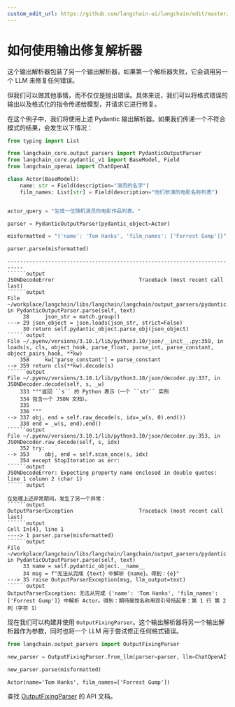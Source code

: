 ```yaml
---
custom_edit_url: https://github.com/langchain-ai/langchain/edit/master/docs/docs/how_to/output_parser_fixing.ipynb
---
```


# 如何使用输出修复解析器

这个输出解析器包装了另一个输出解析器，如果第一个解析器失败，它会调用另一个 LLM 来修复任何错误。

但我们可以做其他事情，而不仅仅是抛出错误。具体来说，我们可以将格式错误的输出以及格式化的指令传递给模型，并请求它进行修复。

在这个例子中，我们将使用上述 Pydantic 输出解析器。如果我们传递一个不符合模式的结果，会发生以下情况：

```python
from typing import List

from langchain_core.output_parsers import PydanticOutputParser
from langchain_core.pydantic_v1 import BaseModel, Field
from langchain_openai import ChatOpenAI
```

```python
class Actor(BaseModel):
    name: str = Field(description="演员的名字")
    film_names: List[str] = Field(description="他们参演的电影名称列表")


actor_query = "生成一位随机演员的电影作品列表。"

parser = PydanticOutputParser(pydantic_object=Actor)
```

```python
misformatted = "{'name': 'Tom Hanks', 'film_names': ['Forrest Gump']}"
```

```python
parser.parse(misformatted)
```

```output
---------------------------------------------------------------------------
``````output
JSONDecodeError                           Traceback (most recent call last)
``````output
File ~/workplace/langchain/libs/langchain/langchain/output_parsers/pydantic.py:29, in PydanticOutputParser.parse(self, text)
     28     json_str = match.group()
---> 29 json_object = json.loads(json_str, strict=False)
     30 return self.pydantic_object.parse_obj(json_object)
``````output
File ~/.pyenv/versions/3.10.1/lib/python3.10/json/__init__.py:359, in loads(s, cls, object_hook, parse_float, parse_int, parse_constant, object_pairs_hook, **kw)
    358     kw['parse_constant'] = parse_constant
--> 359 return cls(**kw).decode(s)
``````output
File ~/.pyenv/versions/3.10.1/lib/python3.10/json/decoder.py:337, in JSONDecoder.decode(self, s, _w)
    333 """返回 ``s`` 的 Python 表示（一个 ``str`` 实例
    334 包含一个 JSON 文档）。
    335 
    336 """
--> 337 obj, end = self.raw_decode(s, idx=_w(s, 0).end())
    338 end = _w(s, end).end()
``````output
File ~/.pyenv/versions/3.10.1/lib/python3.10/json/decoder.py:353, in JSONDecoder.raw_decode(self, s, idx)
    352 try:
--> 353     obj, end = self.scan_once(s, idx)
    354 except StopIteration as err:
``````output
JSONDecodeError: Expecting property name enclosed in double quotes: line 1 column 2 (char 1)
``````output

在处理上述异常期间，发生了另一个异常：
``````output
OutputParserException                     Traceback (most recent call last)
``````output
Cell In[4], line 1
----> 1 parser.parse(misformatted)
``````output
File ~/workplace/langchain/libs/langchain/langchain/output_parsers/pydantic.py:35, in PydanticOutputParser.parse(self, text)
     33 name = self.pydantic_object.__name__
     34 msg = f"无法从完成 {text} 中解析 {name}。得到：{e}"
---> 35 raise OutputParserException(msg, llm_output=text)
``````output
OutputParserException: 无法从完成 {'name': 'Tom Hanks', 'film_names': ['Forrest Gump']} 中解析 Actor。得到：期待属性名称用双引号括起来：第 1 行 第 2 列（字符 1）
```

现在我们可以构建并使用 `OutputFixingParser`。这个输出解析器将另一个输出解析器作为参数，同时也将一个 LLM 用于尝试修正任何格式错误。

```python
from langchain.output_parsers import OutputFixingParser

new_parser = OutputFixingParser.from_llm(parser=parser, llm=ChatOpenAI())
```

```python
new_parser.parse(misformatted)
```

```output
Actor(name='Tom Hanks', film_names=['Forrest Gump'])
```

查找 [OutputFixingParser](https://api.python.langchain.com/en/latest/output_parsers/langchain.output_parsers.fix.OutputFixingParser.html#langchain.output_parsers.fix.OutputFixingParser) 的 API 文档。